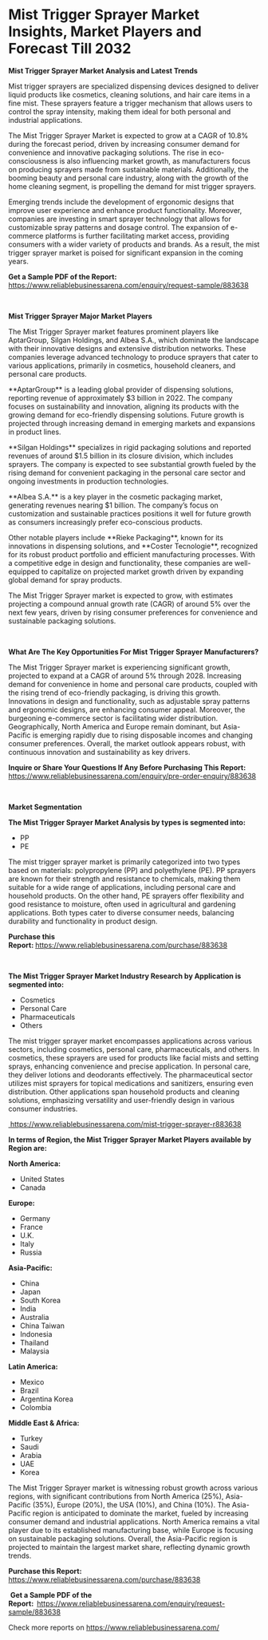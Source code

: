 <p><h1>Mist Trigger Sprayer Market Insights, Market Players and Forecast Till 2032</h1></p><p><strong>Mist Trigger Sprayer Market Analysis and Latest Trends</strong></p>
<p><p>Mist trigger sprayers are specialized dispensing devices designed to deliver liquid products like cosmetics, cleaning solutions, and hair care items in a fine mist. These sprayers feature a trigger mechanism that allows users to control the spray intensity, making them ideal for both personal and industrial applications.</p><p>The Mist Trigger Sprayer Market is expected to grow at a CAGR of 10.8% during the forecast period, driven by increasing consumer demand for convenience and innovative packaging solutions. The rise in eco-consciousness is also influencing market growth, as manufacturers focus on producing sprayers made from sustainable materials. Additionally, the booming beauty and personal care industry, along with the growth of the home cleaning segment, is propelling the demand for mist trigger sprayers.</p><p>Emerging trends include the development of ergonomic designs that improve user experience and enhance product functionality. Moreover, companies are investing in smart sprayer technology that allows for customizable spray patterns and dosage control. The expansion of e-commerce platforms is further facilitating market access, providing consumers with a wider variety of products and brands. As a result, the mist trigger sprayer market is poised for significant expansion in the coming years.</p></p>
<p><strong>Get a Sample PDF of the Report:&nbsp;</strong> <a href="https://www.reliablebusinessarena.com/enquiry/request-sample/883638?utm_campaign=2114&utm_medium=2&utm_source=Github&utm_content=ia&utm_term=06022025&utm_id=mist-trigger-sprayer">https://www.reliablebusinessarena.com/enquiry/request-sample/883638</a></p>
<p>&nbsp;</p>
<p><strong>Mist Trigger Sprayer Major Market Players</strong></p>
<p><p>The Mist Trigger Sprayer market features prominent players like AptarGroup, Silgan Holdings, and Albea S.A., which dominate the landscape with their innovative designs and extensive distribution networks. These companies leverage advanced technology to produce sprayers that cater to various applications, primarily in cosmetics, household cleaners, and personal care products.</p><p>**AptarGroup** is a leading global provider of dispensing solutions, reporting revenue of approximately $3 billion in 2022. The company focuses on sustainability and innovation, aligning its products with the growing demand for eco-friendly dispensing solutions. Future growth is projected through increasing demand in emerging markets and expansions in product lines.</p><p>**Silgan Holdings** specializes in rigid packaging solutions and reported revenues of around $1.5 billion in its closure division, which includes sprayers. The company is expected to see substantial growth fueled by the rising demand for convenient packaging in the personal care sector and ongoing investments in production technologies.</p><p>**Albea S.A.** is a key player in the cosmetic packaging market, generating revenues nearing $1 billion. The company’s focus on customization and sustainable practices positions it well for future growth as consumers increasingly prefer eco-conscious products.</p><p>Other notable players include **Rieke Packaging**, known for its innovations in dispensing solutions, and **Coster Tecnologie**, recognized for its robust product portfolio and efficient manufacturing processes. With a competitive edge in design and functionality, these companies are well-equipped to capitalize on projected market growth driven by expanding global demand for spray products.</p><p>The Mist Trigger Sprayer market is expected to grow, with estimates projecting a compound annual growth rate (CAGR) of around 5% over the next few years, driven by rising consumer preferences for convenience and sustainable packaging solutions.</p></p>
<p>&nbsp;</p>
<p><strong>What Are The Key Opportunities For Mist Trigger Sprayer Manufacturers?</strong></p>
<p><p>The Mist Trigger Sprayer market is experiencing significant growth, projected to expand at a CAGR of around 5% through 2028. Increasing demand for convenience in home and personal care products, coupled with the rising trend of eco-friendly packaging, is driving this growth. Innovations in design and functionality, such as adjustable spray patterns and ergonomic designs, are enhancing consumer appeal. Moreover, the burgeoning e-commerce sector is facilitating wider distribution. Geographically, North America and Europe remain dominant, but Asia-Pacific is emerging rapidly due to rising disposable incomes and changing consumer preferences. Overall, the market outlook appears robust, with continuous innovation and sustainability as key drivers.</p></p>
<p><strong>Inquire or Share Your Questions If Any Before Purchasing This Report:</strong> <a href="https://www.reliablebusinessarena.com/enquiry/pre-order-enquiry/883638?utm_campaign=2114&utm_medium=2&utm_source=Github&utm_content=ia&utm_term=06022025&utm_id=mist-trigger-sprayer">https://www.reliablebusinessarena.com/enquiry/pre-order-enquiry/883638</a></p>
<p>&nbsp;</p>
<p><strong>Market Segmentation</strong></p>
<p><strong>The Mist Trigger Sprayer Market Analysis by types is segmented into:</strong></p>
<p><ul><li>PP</li><li>PE</li></ul></p>
<p><p>The mist trigger sprayer market is primarily categorized into two types based on materials: polypropylene (PP) and polyethylene (PE). PP sprayers are known for their strength and resistance to chemicals, making them suitable for a wide range of applications, including personal care and household products. On the other hand, PE sprayers offer flexibility and good resistance to moisture, often used in agricultural and gardening applications. Both types cater to diverse consumer needs, balancing durability and functionality in product design.</p></p>
<p><strong>Purchase this Report:&nbsp;</strong><a href="https://www.reliablebusinessarena.com/purchase/883638?utm_campaign=2114&utm_medium=2&utm_source=Github&utm_content=ia&utm_term=06022025&utm_id=mist-trigger-sprayer">https://www.reliablebusinessarena.com/purchase/883638</a></p>
<p>&nbsp;</p>
<p><strong>The Mist Trigger Sprayer Market Industry Research by Application is segmented into:</strong></p>
<p><ul><li>Cosmetics</li><li>Personal Care</li><li>Pharmaceuticals</li><li>Others</li></ul></p>
<p><p>The mist trigger sprayer market encompasses applications across various sectors, including cosmetics, personal care, pharmaceuticals, and others. In cosmetics, these sprayers are used for products like facial mists and setting sprays, enhancing convenience and precise application. In personal care, they deliver lotions and deodorants effectively. The pharmaceutical sector utilizes mist sprayers for topical medications and sanitizers, ensuring even distribution. Other applications span household products and cleaning solutions, emphasizing versatility and user-friendly design in various consumer industries.</p></p>
<p><a href="https://www.reliablebusinessarena.com/mist-trigger-sprayer-r883638?utm_campaign=2114&utm_medium=2&utm_source=Github&utm_content=ia&utm_term=06022025&utm_id=mist-trigger-sprayer">&nbsp;https://www.reliablebusinessarena.com/mist-trigger-sprayer-r883638</a></p>
<p><strong>In terms of Region, the Mist Trigger Sprayer Market Players available by Region are:</strong></p>
<p>
    <p> <strong> North America: </strong>
        <ul>
            <li>United States</li>
            <li>Canada</li>
        </ul>
        </p> 
    <p> <strong> Europe: </strong>
        <ul>
            <li>Germany</li>
            <li>France</li>
            <li>U.K.</li>
            <li>Italy</li>
            <li>Russia</li>
        </ul>
        </p> 
    <p> <strong> Asia-Pacific: </strong>
        <ul>
            <li>China</li>
            <li>Japan</li>
            <li>South Korea</li>
            <li>India</li>
            <li>Australia</li>
            <li>China Taiwan</li>
            <li>Indonesia</li>
            <li>Thailand</li>
            <li>Malaysia</li>
        </ul>
        </p> 
    <p> <strong> Latin America: </strong>
        <ul>
            <li>Mexico</li>
            <li>Brazil</li>
            <li>Argentina Korea</li>
            <li>Colombia</li>
        </ul>
        </p> 
    <p> <strong> Middle East & Africa: </strong>
        <ul>
            <li>Turkey</li>
            <li>Saudi</li>
            <li>Arabia</li>
            <li>UAE</li>
            <li>Korea</li>
        </ul>
    </p>
    </p>
<p><p>The Mist Trigger Sprayer market is witnessing robust growth across various regions, with significant contributions from North America (25%), Asia-Pacific (35%), Europe (20%), the USA (10%), and China (10%). The Asia-Pacific region is anticipated to dominate the market, fueled by increasing consumer demand and industrial applications. North America remains a vital player due to its established manufacturing base, while Europe is focusing on sustainable packaging solutions. Overall, the Asia-Pacific region is projected to maintain the largest market share, reflecting dynamic growth trends.</p></p>
<p><strong>Purchase this Report: </strong><a href="https://www.reliablebusinessarena.com/purchase/883638?utm_campaign=2114&utm_medium=2&utm_source=Github&utm_content=ia&utm_term=06022025&utm_id=mist-trigger-sprayer">https://www.reliablebusinessarena.com/purchase/883638</a></p>
<p>&nbsp;<strong>Get a Sample PDF of the Report:&nbsp;&nbsp;</strong><a href="https://www.reliablebusinessarena.com/enquiry/request-sample/883638?utm_campaign=2114&utm_medium=2&utm_source=Github&utm_content=ia&utm_term=06022025&utm_id=mist-trigger-sprayer">https://www.reliablebusinessarena.com/enquiry/request-sample/883638</a></p>
<p><strong></strong></p>
<p>Check more reports on <a href="https://www.reliablebusinessarena.com/?utm_campaign=2114&utm_medium=2&utm_source=Github&utm_content=ia&utm_term=06022025&utm_id=mist-trigger-sprayer">https://www.reliablebusinessarena.com/</a></p>